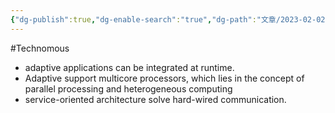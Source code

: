 ```yaml
---
{"dg-publish":true,"dg-enable-search":"true","dg-path":"文章/2023-02-02 Advantage of Adaptive AUTOSAR.md","permalink":"/文章/2023-02-02 Advantage of Adaptive AUTOSAR/","dgEnableSearch":"true","dgPassFrontmatter":true,"created":"2023-02-02T10:24:16.000+08:00","updated":"2023-11-14T13:32:00.579+08:00"}
---
```


#Technomous 

* adaptive applications can be integrated at runtime.
* Adaptive support multicore processors, which lies in the concept of parallel processing and heterogeneous computing
* service-oriented architecture solve hard-wired communication.